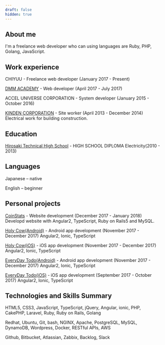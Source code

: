 ```yaml
---
draft: false
hidden: true
---
```


## About me
I'm a freelance web developer who can using languages are Ruby, PHP, Golang, JavaScript.



## Work experience
CHIYUU - Freelance web developer (January 2017 - Present)

[DMM ACADEMY](https://dmm.academy/) - Web developer (April 2017 - July 2017)

ACCEL UNIVERSE CORPORATION - System developer (January 2015 - October 2016)

[KINDEN CORPORATION](http://www.kinden.co.jp/) - Site worker (April 2013 - December 2014) Electrical work for building construction.

## Education
[Hirosaki Technical High School](http://www.hirosaki-th.asn.ed.jp/index-j.html) - HIGH SCHOOL DIPLOMA Electricity(2010 - 2013)

## Languages
Japanese – native

English – beginner

## Personal projects

[CoinStats](https://coin-stats.site/) - Website development (December 2017 - January 2018) Developd website with Angular2, TypeScript, Ruby on Rails5 and MySQL.

[Holy Cow(Android)](https://play.google.com/store/apps/details?id=com.kogawawork.holycow&hl=ja) - Android app development (November 2017 - December 2017) Angular2, Ionic, TypeScript

[Holy Cow(iOS)](https://itunes.apple.com/jp/app/holy-cow/id1323714301?l=ja&ls=1&mt=8) - iOS app development (November 2017 - December 2017) Angular2, Ionic, TypeScript

[EveryDay Todo(Android)](https://play.google.com/store/apps/details?id=com.ionicframework.everydaytodo880856&hl=ja) - Android app development (November 2017 - December 2017) Angular2, Ionic, TypeScript

[EveryDay Todo(iOS)](https://itunes.apple.com/us/app/%E6%AF%8E%E6%97%A5todo/id1296569907?mt=8) - iOS app development (September 2017 - October 2017) Angular2, Ionic, TypeScript

## Technologies and Skills Summary

HTML5, CSS3, JavaScript, TypeScript, jQuery, Angular, ionic, PHP, CakePHP, Laravel, Ruby, Ruby on Rails, Golang

Redhat, Ubuntu, Git, bash, NGINX, Apache, PostgreSQL, MySQL, DynamoDB, Wordpress, Docker, RESTful APIs, AWS

Github, Bitbucket, Atlassian, Zabbix, Backlog, Slack
